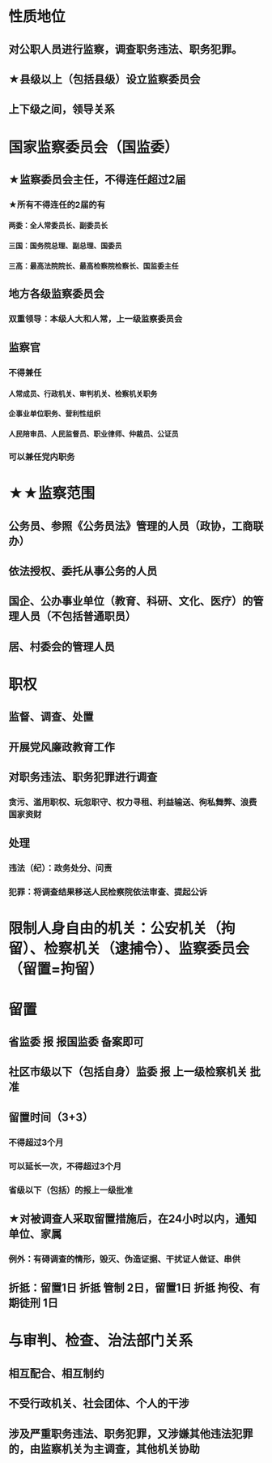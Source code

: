 # 性质地位
## 对公职人员进行监察，调查职务违法、职务犯罪。
## ★县级以上（包括县级）设立监察委员会
## 上下级之间，领导关系
# 国家监察委员会（国监委）
## ★监察委员会主任，不得连任超过2届
### ★所有不得连任的2届的有
#### 两委：全人常委员长、副委员长
#### 三国：国务院总理、副总理、国委员
#### 三高：最高法院院长、最高检察院检察长、国监委主任
## 地方各级监察委员会
### 双重领导：本级人大和人常，上一级监察委员会
## 监察官
### 不得兼任
#### 人常成员、行政机关、审判机关、检察机关职务
#### 企事业单位职务、营利性组织
#### 人民陪审员、人民监督员、职业律师、仲裁员、公证员
### 可以兼任党内职务
# ★★监察范围
## 公务员、参照《公务员法》管理的人员（政协，工商联办）
## 依法授权、委托从事公务的人员
## 国企、公办事业单位（教育、科研、文化、医疗）的管理人员（不包括普通职员）
## 居、村委会的管理人员
# 职权
## 监督、调查、处置
## 开展党风廉政教育工作
## 对职务违法、职务犯罪进行调查
### 贪污、滥用职权、玩忽职守、权力寻租、利益输送、徇私舞弊、浪费国家资财
## 处理
### 违法（纪）：政务处分、问责
### 犯罪：将调查结果移送人民检察院依法审查、提起公诉
# 限制人身自由的机关：公安机关（拘留）、检察机关（逮捕令）、监察委员会（留置=拘留）
# 留置
## 省监委 报 报国监委 备案即可
## 社区市级以下（包括自身）监委 报 上一级检察机关 批准
## 留置时间（3+3）
### 不得超过3个月
### 可以延长一次，不得超过3个月
### 省级以下（包括）的报上一级批准
## ★对被调查人采取留置措施后，在24小时以内，通知单位、家属
### 例外：有碍调查的情形，毁灭、伪造证据、干扰证人做证、串供
## 折抵：留置1日 折抵 管制 2日，留置1日 折抵 拘役、有期徒刑 1日
# 与审判、检查、治法部门关系
## 相互配合、相互制约
## 不受行政机关、社会团体、个人的干涉
## 涉及严重职务违法、职务犯罪，又涉嫌其他违法犯罪的，由监察机关为主调查，其他机关协助